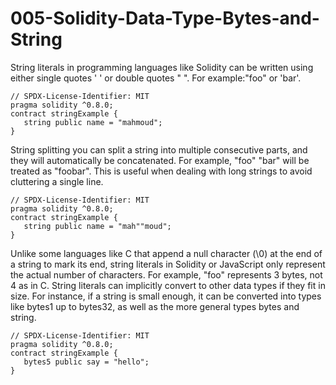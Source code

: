 # 005-Solidity-Data-Type-Bytes-and-String
String literals in programming languages like Solidity can be written using either single quotes ' ' or double quotes " ". For example:"foo" or 'bar'.
```solidity
// SPDX-License-Identifier: MIT
pragma solidity ^0.8.0;
contract stringExample {
   string public name = "mahmoud";
}
```
String splitting
you can split a string into multiple consecutive parts, and they will automatically be concatenated. For example, "foo" "bar" will be treated as "foobar". This is useful when dealing with long strings to avoid cluttering a single line.
```solidity
// SPDX-License-Identifier: MIT
pragma solidity ^0.8.0;
contract stringExample {
   string public name = "mah""moud";
}
```
Unlike some languages like C that append a null character (\0) at the end of a string to mark its end, string literals in Solidity or JavaScript only represent the actual number of characters. For example, "foo" represents 3 bytes, not 4 as in C.
String literals can implicitly convert to other data types if they fit in size. For instance, if a string is small enough, it can be converted into types like bytes1 up to bytes32, as well as the more general types bytes and string.

```solidity
// SPDX-License-Identifier: MIT
pragma solidity ^0.8.0;
contract stringExample {
   bytes5 public say = "hello";
}
```



